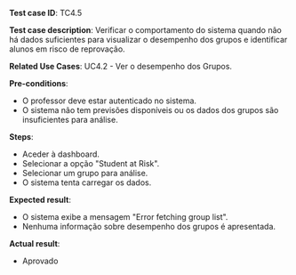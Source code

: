 **Test case ID**: TC4.5  

**Test case description**: Verificar o comportamento do sistema quando não há dados suficientes para visualizar o desempenho dos grupos e identificar alunos em risco de reprovação.  

**Related Use Cases**: UC4.2 - Ver o desempenho dos Grupos.  

**Pre-conditions**:  
- O professor deve estar autenticado no sistema.  
- O sistema não tem previsões disponíveis ou os dados dos grupos são insuficientes para análise.  

**Steps**:  
- Aceder à dashboard.  
- Selecionar a opção "Student at Risk".  
- Selecionar um grupo para análise.  
- O sistema tenta carregar os dados.  

**Expected result**:  
- O sistema exibe a mensagem "Error fetching group list". 
- Nenhuma informação sobre desempenho dos grupos é apresentada.  

**Actual result**:

- Aprovado